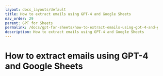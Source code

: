 ```yaml
---
layout: docs_layouts/default
title: How to extract emails using GPT-4 and Google Sheets
nav_order: 29
parent: GPT for Sheets
permalink: /docs/gpt-for-sheets/how-to-extract-emails-using-gpt-4-and-google-sheets
description: How to extract emails using GPT-4 and Google Sheets
---
```


# How to extract emails using GPT-4 and Google Sheets
